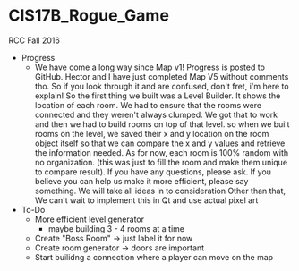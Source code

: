 # CIS17B_Rogue_Game
RCC Fall 2016 
* Progress
  * We have come a long way since Map v1! Progress is posted to GitHub. Hector and I have just completed Map V5 without comments tho.
   So if you look through it and are confused, don't fret, i'm here to explain! So the first thing we built was a Level Builder.
   It shows the location of each room. We had to ensure that the rooms were connected and they weren't always clumped. We got that to work
   and then we had to build rooms on top of that level. so when we built rooms on the level, we saved their x and y location on the room 
   object itself so that we can compare the x and y values and retrieve the information needed.
   As for now, each room is 100% random with no organization. (this was just to fill the room and make them unique to compare result).
   If you have any questions, please ask.
   If you believe you can help us make it more efficient, please say something. We will take all ideas in to consideration
   Other than that, We can't wait to implement this in Qt and use actual pixel art
* To-Do
  - More efficient level generator
    - maybe building 3 - 4 rooms at a time
  - Create "Boss Room" -> just label it for now
  - Create room generator -> doors are important
  - Start builidng a connection where a player can move on the map

